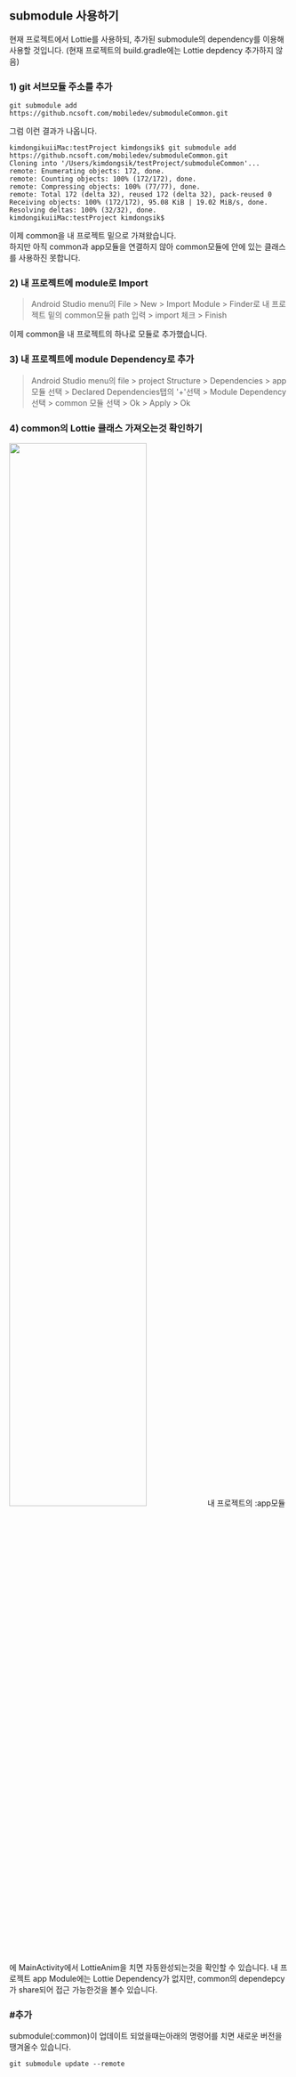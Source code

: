 ## submodule 사용하기

현재 프로젝트에서 Lottie를 사용하되, 추가된 submodule의 dependency를 이용해 사용할 것입니다.
(현재 프로젝트의 build.gradle에는 Lottie depdency 추가하지 않음)


### 1) git 서브모듈 주소를 추가
```git
git submodule add https://github.ncsoft.com/mobiledev/submoduleCommon.git
```

그럼 이런 결과가 나옵니다.
```
kimdongikuiiMac:testProject kimdongsik$ git submodule add https://github.ncsoft.com/mobiledev/submoduleCommon.git
Cloning into '/Users/kimdongsik/testProject/submoduleCommon'...
remote: Enumerating objects: 172, done.
remote: Counting objects: 100% (172/172), done.
remote: Compressing objects: 100% (77/77), done.
remote: Total 172 (delta 32), reused 172 (delta 32), pack-reused 0
Receiving objects: 100% (172/172), 95.08 KiB | 19.02 MiB/s, done.
Resolving deltas: 100% (32/32), done.
kimdongikuiiMac:testProject kimdongsik$ 

```
이제 common을 내 프로젝트 밑으로 가져왔습니다.  
하지만 아직 common과 app모듈을 연결하지 않아 common모듈에 안에 있는 클래스를 사용하진 못합니다.  
### 2) 내 프로젝트에 module로 Import
> Android Studio menu의 File > New > Import Module > Finder로 내 프로젝트 밑의 common모듈 path 입력 > import 체크 > Finish

이제 common을 내 프로젝트의 하나로 모듈로 추가했습니다.


### 3) 내 프로젝트에 module Dependency로 추가
> Android Studio menu의 file > project Structure > Dependencies > app모듈 선택 > Declared Dependencies탭의 '+'선택 > Module Dependency선택 > common 모듈 선택 > Ok > Apply > Ok

### 4) common의 Lottie 클래스 가져오는것 확인하기
<img src="./submodule.gif" width="70%">
내 프로젝트의 :app모듈에 MainActivity에서 LottieAnim을 치면 자동완성되는것을 확인할 수 있습니다.
내 프로젝트 app Module에는 Lottie Dependency가 없지만, common의 dependepcy가 share되어 접근 가능한것을 볼수 있습니다.

### #추가
submodule(:common)이 업데이트 되었을때는아래의 명령어를 치면 새로운 버전을 땡겨올수 있습니다.
```git
git submodule update --remote
```
